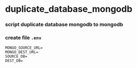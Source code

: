 # duplicate_database_mongodb

### script duplicate database mongodb to mongodb
### create file `.env`

```
MONGO_SOURCE_URL=
MONGO_DEST_URL=
SOURCE_DB=
DEST_DB=
```